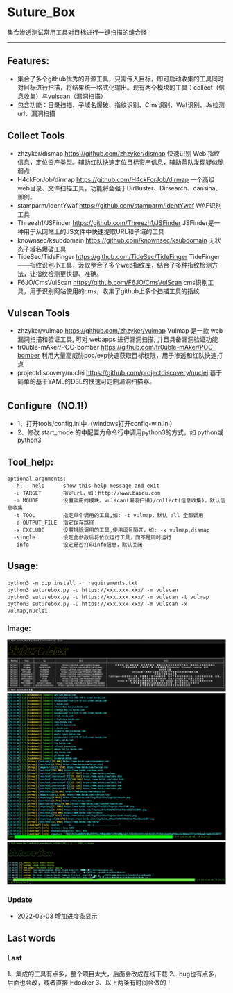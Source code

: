 # Suture_Box
集合渗透测试常用工具对目标进行一键扫描的缝合怪

***

## Features:
* 集合了多个github优秀的开源工具，只需传入目标，即可启动收集的工具同时对目标进行扫描，将结果统一格式化输出。现有两个模块的工具：collect（信息收集）与vulscan（漏洞扫描）
* 包含功能：目录扫描、子域名爆破、指纹识别、Cms识别、Waf识别、Js检测url、漏洞扫描

## Collect Tools
* zhzyker/dismap https://github.com/zhzyker/dismap   快速识别 Web 指纹信息，定位资产类型。辅助红队快速定位目标资产信息，辅助蓝队发现疑似脆弱点
* H4ckForJob/dirmap https://github.com/H4ckForJob/dirmap 一个高级web目录、文件扫描工具，功能将会强于DirBuster、Dirsearch、cansina、御剑。
* stamparm/identYwaf https://github.com/stamparm/identYwaf WAF识别工具
* Threezh1/JSFinder https://github.com/Threezh1/JSFinder JSFinder是一种用于从网站上的JS文件中快速提取URL和子域的工具
* knownsec/ksubdomain https://github.com/knownsec/ksubdomain 无状态子域名爆破工具
* TideSec/TideFinger https://github.com/TideSec/TideFinger TideFinger——指纹识别小工具，汲取整合了多个web指纹库，结合了多种指纹检测方法，让指纹检测更快捷、准确。
* F6JO/CmsVulScan https://github.com/F6JO/CmsVulScan cms识别工具，用于识别网站使用的cms，收集了github上多个扫描工具的指纹

## Vulscan Tools
* zhzyker/vulmap  https://github.com/zhzyker/vulmap Vulmap 是一款 web 漏洞扫描和验证工具, 可对 webapps 进行漏洞扫描, 并且具备漏洞验证功能
* tr0uble-mAker/POC-bomber https://github.com/tr0uble-mAker/POC-bomber 利用大量高威胁poc/exp快速获取目标权限，用于渗透和红队快速打点
* projectdiscovery/nuclei https://github.com/projectdiscovery/nuclei 基于简单的基于YAML的DSL的快速可定制漏洞扫描器。

## Configure（NO.1!）
* 1、打开tools/config.ini中（windows打开config-win.ini）
* 2、修改 start_mode 的中配置为命令行中调用python3的方式，如 python或python3


## Tool_help:
```
optional arguments:
  -h, --help      show this help message and exit
  -u TARGET       指定url，如：http://www.baidu.com
  -m MOUDE        设置调用的模块，vulscan(漏洞扫描)/collect(信息收集)，默认信息收集
  -t TOOL         指定单个调用的工具,如: -t vulmap，默认 all 全部调用
  -o OUTPUT_FILE  指定保存路径
  -x EXCLUDE      设置排除调用的工具,使用逗号隔开，如: -x vulmap,dismap
  -single         设定此参数后将依次运行工具，而不是同时运行
  -info           设定是否打印info信息，默认关闭
```


## Usage:
```
python3 -m pip install -r requirements.txt
python3 suturebox.py -u https://xxx.xxx.xxx/ -m vulscan
python3 suturebox.py -u https://xxx.xxx.xxx/ -m vulscan -t vulmap
python3 suturebox.py -u https://xxx.xxx.xxx/ -m vulscan -x vulmap,nuclei
```

### Image:
<img src="./imager/list.png"/>
<img src="./imager/collect.png"/>
<img src="./imager/vulscan.png"/>

### Update
* 2022-03-03 增加进度条显示
## Last words
### Last
1、集成的工具有点多，整个项目太大，后面会改成在线下载
2、bug也有点多，后面也会改，或者直接上docker
3、以上两条有时间会做的！
